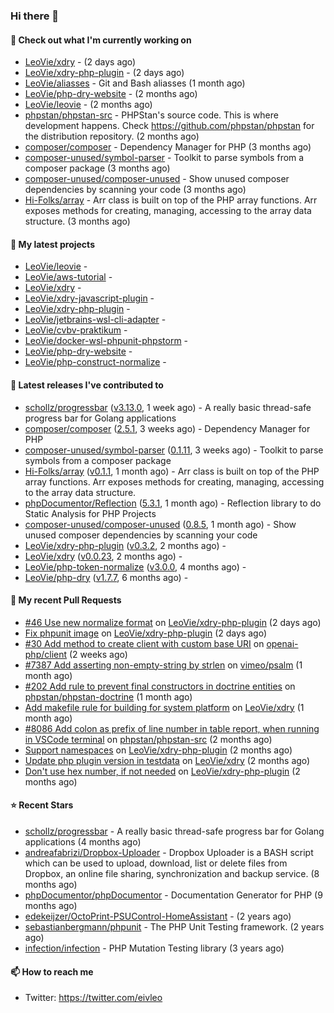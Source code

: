 ### Hi there 👋

#### 👷 Check out what I'm currently working on

- [LeoVie/xdry](https://github.com/LeoVie/xdry) -  (2 days ago)
- [LeoVie/xdry-php-plugin](https://github.com/LeoVie/xdry-php-plugin) -  (2 days ago)
- [LeoVie/aliasses](https://github.com/LeoVie/aliasses) - Git and Bash aliasses (1 month ago)
- [LeoVie/php-dry-website](https://github.com/LeoVie/php-dry-website) -  (2 months ago)
- [LeoVie/leovie](https://github.com/LeoVie/leovie) -  (2 months ago)
- [phpstan/phpstan-src](https://github.com/phpstan/phpstan-src) - PHPStan&#39;s source code. This is where development happens. Check https://github.com/phpstan/phpstan for the distribution repository. (2 months ago)
- [composer/composer](https://github.com/composer/composer) - Dependency Manager for PHP (3 months ago)
- [composer-unused/symbol-parser](https://github.com/composer-unused/symbol-parser) - Toolkit to parse symbols from a composer package (3 months ago)
- [composer-unused/composer-unused](https://github.com/composer-unused/composer-unused) - Show unused composer dependencies by scanning your code (3 months ago)
- [Hi-Folks/array](https://github.com/Hi-Folks/array) - Arr class is built on top of the PHP array functions. Arr exposes methods for creating, managing, accessing to the array data structure. (3 months ago)

#### 🌱 My latest projects

- [LeoVie/leovie](https://github.com/LeoVie/leovie) - 
- [LeoVie/aws-tutorial](https://github.com/LeoVie/aws-tutorial) - 
- [LeoVie/xdry](https://github.com/LeoVie/xdry) - 
- [LeoVie/xdry-javascript-plugin](https://github.com/LeoVie/xdry-javascript-plugin) - 
- [LeoVie/xdry-php-plugin](https://github.com/LeoVie/xdry-php-plugin) - 
- [LeoVie/jetbrains-wsl-cli-adapter](https://github.com/LeoVie/jetbrains-wsl-cli-adapter) - 
- [LeoVie/cvbv-praktikum](https://github.com/LeoVie/cvbv-praktikum) - 
- [LeoVie/docker-wsl-phpunit-phpstorm](https://github.com/LeoVie/docker-wsl-phpunit-phpstorm) - 
- [LeoVie/php-dry-website](https://github.com/LeoVie/php-dry-website) - 
- [LeoVie/php-construct-normalize](https://github.com/LeoVie/php-construct-normalize) - 

#### 🔭 Latest releases I've contributed to

- [schollz/progressbar](https://github.com/schollz/progressbar) ([v3.13.0](https://github.com/schollz/progressbar/releases/tag/v3.13.0), 1 week ago) - A really basic thread-safe progress bar for Golang applications
- [composer/composer](https://github.com/composer/composer) ([2.5.1](https://github.com/composer/composer/releases/tag/2.5.1), 3 weeks ago) - Dependency Manager for PHP
- [composer-unused/symbol-parser](https://github.com/composer-unused/symbol-parser) ([0.1.11](https://github.com/composer-unused/symbol-parser/releases/tag/0.1.11), 3 weeks ago) - Toolkit to parse symbols from a composer package
- [Hi-Folks/array](https://github.com/Hi-Folks/array) ([v0.1.1](https://github.com/Hi-Folks/array/releases/tag/v0.1.1), 1 month ago) - Arr class is built on top of the PHP array functions. Arr exposes methods for creating, managing, accessing to the array data structure.
- [phpDocumentor/Reflection](https://github.com/phpDocumentor/Reflection) ([5.3.1](https://github.com/phpDocumentor/Reflection/releases/tag/5.3.1), 1 month ago) - Reflection library to do Static Analysis for PHP Projects
- [composer-unused/composer-unused](https://github.com/composer-unused/composer-unused) ([0.8.5](https://github.com/composer-unused/composer-unused/releases/tag/0.8.5), 1 month ago) - Show unused composer dependencies by scanning your code
- [LeoVie/xdry-php-plugin](https://github.com/LeoVie/xdry-php-plugin) ([v0.3.2](https://github.com/LeoVie/xdry-php-plugin/releases/tag/v0.3.2), 2 months ago) - 
- [LeoVie/xdry](https://github.com/LeoVie/xdry) ([v0.0.23](https://github.com/LeoVie/xdry/releases/tag/v0.0.23), 2 months ago) - 
- [LeoVie/php-token-normalize](https://github.com/LeoVie/php-token-normalize) ([v3.0.0](https://github.com/LeoVie/php-token-normalize/releases/tag/v3.0.0), 4 months ago) - 
- [LeoVie/php-dry](https://github.com/LeoVie/php-dry) ([v1.7.7](https://github.com/LeoVie/php-dry/releases/tag/v1.7.7), 6 months ago) - 

#### 🔨 My recent Pull Requests

- [#46 Use new normalize format](https://github.com/LeoVie/xdry-php-plugin/pull/47) on [LeoVie/xdry-php-plugin](https://github.com/LeoVie/xdry-php-plugin) (2 days ago)
- [Fix phpunit image](https://github.com/LeoVie/xdry-php-plugin/pull/44) on [LeoVie/xdry-php-plugin](https://github.com/LeoVie/xdry-php-plugin) (2 days ago)
- [#30 Add method to create client with custom base URI](https://github.com/openai-php/client/pull/31) on [openai-php/client](https://github.com/openai-php/client) (2 weeks ago)
- [#7387 Add asserting non-empty-string by strlen](https://github.com/vimeo/psalm/pull/8761) on [vimeo/psalm](https://github.com/vimeo/psalm) (1 month ago)
- [#202 Add rule to prevent final constructors in doctrine entities](https://github.com/phpstan/phpstan-doctrine/pull/395) on [phpstan/phpstan-doctrine](https://github.com/phpstan/phpstan-doctrine) (1 month ago)
- [Add makefile rule for building for system platform](https://github.com/LeoVie/xdry/pull/42) on [LeoVie/xdry](https://github.com/LeoVie/xdry) (1 month ago)
- [#8086 Add colon as prefix of line number in table report, when running in VSCode terminal](https://github.com/phpstan/phpstan-src/pull/1901) on [phpstan/phpstan-src](https://github.com/phpstan/phpstan-src) (2 months ago)
- [Support namespaces](https://github.com/LeoVie/xdry-php-plugin/pull/21) on [LeoVie/xdry-php-plugin](https://github.com/LeoVie/xdry-php-plugin) (2 months ago)
- [Update php plugin version in testdata](https://github.com/LeoVie/xdry/pull/35) on [LeoVie/xdry](https://github.com/LeoVie/xdry) (2 months ago)
- [Don&#39;t use hex number, if not needed](https://github.com/LeoVie/xdry-php-plugin/pull/20) on [LeoVie/xdry-php-plugin](https://github.com/LeoVie/xdry-php-plugin) (2 months ago)

#### ⭐ Recent Stars

- [schollz/progressbar](https://github.com/schollz/progressbar) - A really basic thread-safe progress bar for Golang applications (4 months ago)
- [andreafabrizi/Dropbox-Uploader](https://github.com/andreafabrizi/Dropbox-Uploader) - Dropbox Uploader is a BASH script which can be used to upload, download, list or delete files from Dropbox, an online file sharing, synchronization and backup service. (8 months ago)
- [phpDocumentor/phpDocumentor](https://github.com/phpDocumentor/phpDocumentor) - Documentation Generator for PHP  (9 months ago)
- [edekeijzer/OctoPrint-PSUControl-HomeAssistant](https://github.com/edekeijzer/OctoPrint-PSUControl-HomeAssistant) -  (2 years ago)
- [sebastianbergmann/phpunit](https://github.com/sebastianbergmann/phpunit) - The PHP Unit Testing framework. (2 years ago)
- [infection/infection](https://github.com/infection/infection) - PHP Mutation Testing library (3 years ago)

#### 📫 How to reach me

- Twitter: https://twitter.com/eivleo
